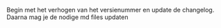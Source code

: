 Begin met het verhogen van het versienummer en update de changelog.
Daarna mag je de nodige md files updaten